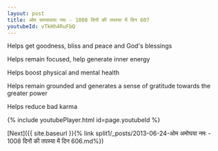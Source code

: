```yaml
---
layout: post
title: ओम समयाथया नमः - 1008 दिनों की तपस्या में दिन 607
youtubeId: vTkHh4RuFbQ
---
```

 
 
Helps get goodness, bliss and peace and God's blessings
 
Helps remain focused, help generate inner energy 
 
Helps boost physical and mental health 
 
Helps remain grounded and generates a sense of gratitude towards the greater power 
 
Helps reduce bad karma
 
 
 
 


{% include youtubePlayer.html id=page.youtubeId %}
 
[Next]({{ site.baseurl }}{% link  split1/_posts/2013-06-24-ओम अमोघया नमः - 1008 दिनों की तपस्या में दिन 606.md%})
 
